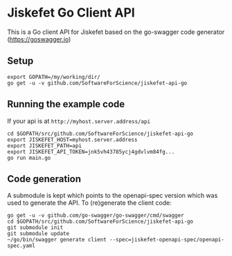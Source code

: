 # Jiskefet Go Client API
This is a Go client API for Jiskefet based on the go-swagger code generator (https://goswagger.io)


## Setup
```
export GOPATH=/my/working/dir/
go get -u -v github.com/SoftwareForScience/jiskefet-api-go
```


## Running the example code
If your api is at `http://myhost.server.address/api`

```
cd $GOPATH/src/github.com/SoftwareForScience/jiskefet-api-go
export JISKEFET_HOST=myhost.server.address
export JISKEFET_PATH=api
export JISKEFET_API_TOKEN=jnk5vh43785ycj4gdvlvm84fg...
go run main.go
```


## Code generation
A submodule is kept which points to the openapi-spec version which was used to generate the API.
To (re)generate the client code:
```
go get -u -v github.com/go-swagger/go-swagger/cmd/swagger
cd $GOPATH/src/github.com/SoftwareForScience/jiskefet-api-go
git submodule init
git submodule update
~/go/bin/swagger generate client --spec=jiskefet-openapi-spec/openapi-spec.yaml
```
